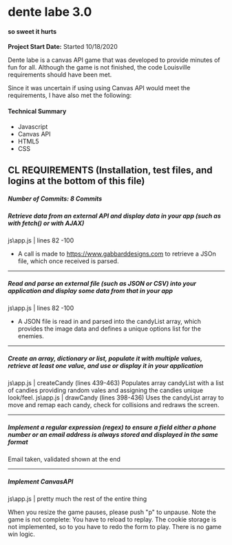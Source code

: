 # dente labe 3.0
####  so sweet it hurts

**Project Start Date:** Started 10/18/2020

Dente labe is a canvas API game that was developed to provide minutes of fun for all.  Although the game is not finished, the code Louisville requirements should have been met.

Since it was uncertain if using using Canvas API would meet the requirements, I have also met the following:

#### Technical Summary
  - Javascript
  - Canvas API
  - HTML5
  - CSS

CL REQUIREMENTS (Installation, test files, and logins at the bottom of this file)
-------------
##### Number of Commits: 8 Commits


##### Retrieve data from an external API and display data in your app (such as with fetch() or with AJAX)
  js\app.js | lines 82 -100
  - A call is made to https://www.gabbarddesigns.com to retrieve a JSOn file, which once received is parsed.
 -------------

##### Read and parse an external file (such as JSON or CSV) into your application and display some data from that in your app

  js\app.js | lines 82 -100
  - A JSON file is read in and parsed into the candyList array, which provides the image data and defines a unique options list for the enemies.

 -------------

 ##### Create an array, dictionary or list, populate it with multiple values, retrieve at least one value, and use or display it in your application

  js\app.js | createCandy (lines 439-463)  Populates array candyList with a list of candies providing random vales and assigning the candies unique look/feel.
  js\app.js | drawCandy (lines 398-436)  Uses the candyList array to move and remap each candy, check for collisions and redraws the screen.

 -------------

##### Implement a regular expression (regex) to ensure a field either a phone number or an email address is always stored and displayed in the same format

Email taken, validated shown at the end

 -------------
##### Implement CanvasAPI
  js\app.js   |   pretty much the rest of the entire thing


When you resize the game pauses, please push "p" to unpause.
Note the game is not complete:
 You have to reload to replay.
 The cookie storage is not implemented, so to you have to redo the form to play.
 There is no game win logic.

